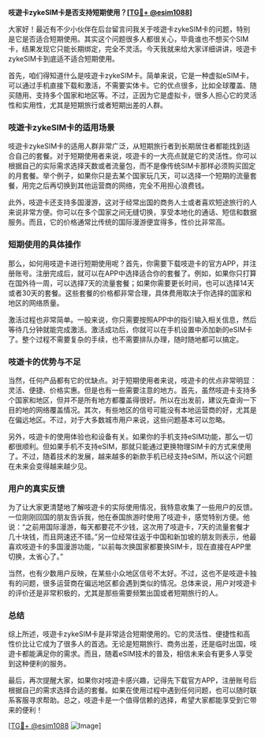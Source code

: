 **吱遊卡zykeSIM卡是否支持短期使用？[[TG💪+ @esim1088](https://t.me/s/esim1088)]**

大家好！最近有不少小伙伴在后台留言问我关于吱遊卡zykeSIM卡的问题，特别是它是否适合短期使用。其实这个问题很多人都很关心，毕竟谁也不想买个SIM卡，结果发现它只能长期绑定，完全不灵活。今天我就来给大家详细讲讲，吱遊卡zykeSIM卡到底适不适合短期使用。

首先，咱们得知道什么是吱遊卡zykeSIM卡。简单来说，它是一种虚拟eSIM卡，可以通过手机直接下载和激活，不需要实体卡。它的优点很多，比如全球覆盖、随买随用、支持多个国家和地区等。不过，正因为它是虚拟卡，很多人担心它的灵活性和实用性，尤其是短期旅行或者短期出差的人群。

### 吱遊卡zykeSIM卡的适用场景

吱遊卡zykeSIM卡的适用人群非常广泛，从短期旅行者到长期居住者都能找到适合自己的套餐。对于短期使用者来说，吱遊卡的一大亮点就是它的灵活性。你可以根据自己的实际需求选择天数或者流量包，而不是像传统SIM卡那样必须购买固定的月套餐。举个例子，如果你只是去某个国家玩几天，可以选择一个短期的流量套餐，用完之后再切换到其他运营商的网络，完全不用担心浪费钱。

此外，吱遊卡还支持多国漫游，这对于经常出国的商务人士或者喜欢短途旅行的人来说非常方便。你可以在多个国家之间无缝切换，享受本地化的通话、短信和数据服务。而且，它的价格通常比传统的国际漫游便宜得多，性价比非常高。

### 短期使用的具体操作

那么，如何用吱遊卡进行短期使用呢？首先，你需要下载吱遊卡的官方APP，并注册账号。注册完成后，就可以在APP中选择适合你的套餐了。例如，如果你只打算在国外待一周，可以选择7天的流量套餐；如果你需要更长时间，也可以选择14天或者30天的套餐。这些套餐的价格都非常合理，具体费用取决于你选择的国家和地区的网络质量。

激活过程也非常简单。一般来说，你只需要按照APP中的指引输入相关信息，然后等待几分钟就能完成激活。激活成功后，你就可以在手机设置中添加新的eSIM卡了。整个过程不需要复杂的手续，也不需要排队办理，随时随地都可以搞定。

### 吱遊卡的优势与不足

当然，任何产品都有它的优缺点。对于短期使用者来说，吱遊卡的优点非常明显：灵活、便捷、价格实惠。但是也有一些需要注意的地方。首先，虽然吱遊卡支持多个国家和地区，但并不是所有地方都覆盖得很好。所以在出发前，建议先查询一下目的地的网络覆盖情况。其次，有些地区的信号可能没有本地运营商的好，尤其是在偏远地区。不过，对于大多数城市用户来说，这些问题基本可以忽略。

另外，吱遊卡的使用体验也和设备有关。如果你的手机支持eSIM功能，那么一切都很顺利。但如果手机不支持eSIM，那就只能通过更换物理SIM卡的方式来使用了。不过，随着技术的发展，越来越多的新款手机已经支持eSIM，所以这个问题在未来会变得越来越少见。

### 用户的真实反馈

为了让大家更清楚地了解吱遊卡的实际使用情况，我特意收集了一些用户的反馈。一位刚刚回国的朋友告诉我，他在泰国旅游时使用了吱遊卡，感觉特别方便。他说：“之前用国际漫游，每天都要花不少钱，这次用了吱遊卡，7天的流量套餐才几十块钱，而且网速还不错。”另一位经常往返于中国和新加坡的朋友则表示，他最喜欢吱遊卡的多国漫游功能，“以前每次换国家都要换SIM卡，现在直接在APP里切换，太省心了。”

当然，也有少数用户反映，在某些小众地区信号不太好。不过，这也不是吱遊卡独有的问题，很多运营商在偏远地区都会遇到类似的情况。总体来说，用户对吱遊卡的评价还是非常积极的，尤其是那些需要频繁出国或者短期旅行的人。

### 总结

综上所述，吱遊卡zykeSIM卡是非常适合短期使用的。它的灵活性、便捷性和高性价比让它成为了很多人的首选。无论是短期旅行、商务出差，还是临时出国，吱遊卡都能满足你的需求。而且，随着eSIM技术的普及，相信未来会有更多人享受到这种便利的服务。

最后，再次提醒大家，如果你对吱遊卡感兴趣，记得先下载官方APP，注册账号后根据自己的需求选择合适的套餐。如果在使用过程中遇到任何问题，也可以随时联系客服寻求帮助。总之，吱遊卡是一个值得信赖的选择，希望大家都能享受到它带来的便利！

[[TG💪+ @esim1088](https://t.me/s/esim1088) ![Image](https://i.postimg.cc/4NQfJmqS/Snipaste-2025-05-13-00-14-12.png)]